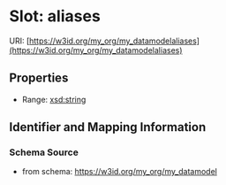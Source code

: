 # Slot: aliases

URI: [https://w3id.org/my_org/my_datamodelaliases](https://w3id.org/my_org/my_datamodelaliases)



<!-- no inheritance hierarchy -->


## Properties

 * Range: [xsd:string](http://www.w3.org/2001/XMLSchema#string)



## Identifier and Mapping Information







### Schema Source


* from schema: https://w3id.org/my_org/my_datamodel



